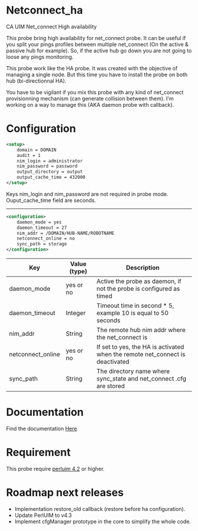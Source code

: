 # Netconnect_ha

CA UIM Net_connect High availability

This probe bring high availability for net_connect probe. It can be useful if you split your pings profiles between multiple net_connect (On the active & passive hub for example). So, if the active hub go down you are not going to loose any pings monitoring.

This probe work like the HA probe. It was created with the objective of managing a single node. But this time you have to install the probe on both hub (bi-directionnal HA).

You have to be vigilant if you mix this probe with any kind of net_connect provisionning mechanism (can generate collision between them). I'm working on a way to manage this (AKA daemon probe with callback).

# Configuration 

```xml
<setup>
    domain = DOMAIN
    audit = 1
    nim_login = administrator
    nim_password = password
    output_directory = output
    output_cache_time = 432000
</setup>
``` 

Keys nim_login and nim_password are not required in probe mode. Ouput_cache_time field are seconds.

---

```xml
<configuration>
    daemon_mode = yes
    daemon_timeout = 27
    nim_addr = /DOMAIN/HUB-NAME/ROBOTNAME
    netconnect_online = no
    sync_path = storage
</configuration>
```

| Key | Value (type) | Description |
| --- | --- | --- |
| daemon_mode | yes or no | Active the probe as daemon, if not the probe is configured as timed | 
| daemon_timeout | Integer | Timeout time in second * 5, example 10 is equal to 50 seconds | 
| nim_addr | String | The remote hub nim addr where the net_connect is | 
| netconnect_online | yes or no | If set to yes, the HA is activated when the remote net_connect is deactivated | 
| sync_path | String | The directory name where sync_state and net_connect .cfg are stored | 

# Documentation

Find the documentation [Here](https://github.com/fraxken/netconnect_ha/wiki)

# Requirement 

This probe require [perluim 4.2](https://github.com/fraxken/perluim) or higher.

# Roadmap next releases

- Implementation restore_old callback (restore before ha configuration).
- Update PerlUIM to v4.3
- Implement cfgManager prototype in the core to simplify the whole code.
